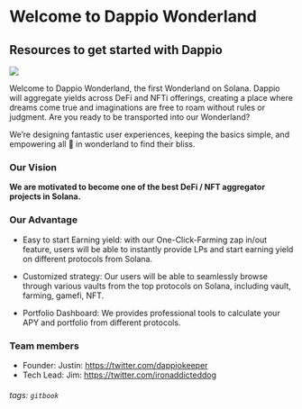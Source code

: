 # **Welcome to Dappio Wonderland**

## Resources to get started with Dappio

![](https://hackmd.io/_uploads/SydWGifDc.jpg)


Welcome to Dappio Wonderland, the first Wonderland on Solana. Dappio will aggregate yields across DeFi and NFTi offerings, creating a place where dreams come true and imaginations are free to roam without rules or judgment. Are you ready to be transported into our Wonderland?

We’re designing fantastic user experiences, keeping the basics simple, and empowering all 🐰 in wonderland to find their bliss.


### Our Vision

**We are motivated to become one of the best DeFi / NFT aggregator projects in Solana.**


### Our Advantage

- Easy to start Earning yield: with our One-Click-Farming zap in/out feature, users will be able to instantly provide LPs and start earning yield on different protocols from Solana. 

- Customized strategy: Our users will be able to seamlessly browse through various vaults from the top protocols on Solana, including vault, farming, gamefi, NFT.

- Portfolio Dashboard: We provides professional tools to calculate your APY and portfolio from different protocols.

### Team members 
- Founder: Justin: https://twitter.com/dappiokeeper  
- Tech Lead: Jim: https://twitter.com/ironaddicteddog  

###### tags: `gitbook`

